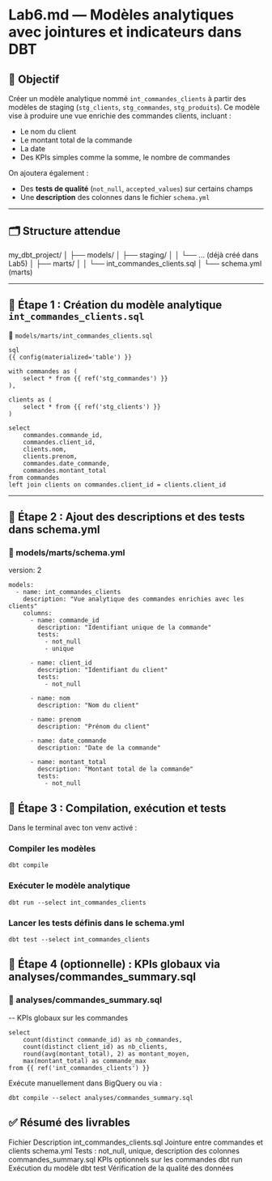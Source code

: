 # Lab6.md — Modèles analytiques avec jointures et indicateurs dans DBT

## 🎯 Objectif

Créer un modèle analytique nommé `int_commandes_clients` à partir des modèles de staging (`stg_clients`, `stg_commandes`, `stg_produits`). Ce modèle vise à produire une vue enrichie des commandes clients, incluant :

- Le nom du client
- Le montant total de la commande
- La date
- Des KPIs simples comme la somme, le nombre de commandes

On ajoutera également :
- Des **tests de qualité** (`not_null`, `accepted_values`) sur certains champs
- Une **description** des colonnes dans le fichier `schema.yml`

---

## 🗂️ Structure attendue

my_dbt_project/
│
├── models/
│ ├── staging/
│ │ └── ... (déjà créé dans Lab5)
│ ├── marts/
│ │ └── int_commandes_clients.sql
│ └── schema.yml (marts)



---

## 🔹 Étape 1 : Création du modèle analytique `int_commandes_clients.sql`

📄 `models/marts/int_commandes_clients.sql`

```
sql
{{ config(materialized='table') }}

with commandes as (
    select * from {{ ref('stg_commandes') }}
),

clients as (
    select * from {{ ref('stg_clients') }}
)

select
    commandes.commande_id,
    commandes.client_id,
    clients.nom,
    clients.prenom,
    commandes.date_commande,
    commandes.montant_total
from commandes
left join clients on commandes.client_id = clients.client_id

```
---
## 🔹 Étape 2 : Ajout des descriptions et des tests dans schema.yml

### 📄 models/marts/schema.yml

version: 2
```
models:
  - name: int_commandes_clients
    description: "Vue analytique des commandes enrichies avec les clients"
    columns:
      - name: commande_id
        description: "Identifiant unique de la commande"
        tests:
          - not_null
          - unique

      - name: client_id
        description: "Identifiant du client"
        tests:
          - not_null

      - name: nom
        description: "Nom du client"

      - name: prenom
        description: "Prénom du client"

      - name: date_commande
        description: "Date de la commande"

      - name: montant_total
        description: "Montant total de la commande"
        tests:
          - not_null
```

## 🔹 Étape 3 : Compilation, exécution et tests

Dans le terminal avec ton venv activé :

### Compiler les modèles
```
dbt compile
```

### Exécuter le modèle analytique
```
dbt run --select int_commandes_clients
```

### Lancer les tests définis dans le schema.yml
```
dbt test --select int_commandes_clients
```

## 🔹 Étape 4 (optionnelle) : KPIs globaux via analyses/commandes_summary.sql

### 📄 analyses/commandes_summary.sql

-- KPIs globaux sur les commandes
```
select
    count(distinct commande_id) as nb_commandes,
    count(distinct client_id) as nb_clients,
    round(avg(montant_total), 2) as montant_moyen,
    max(montant_total) as commande_max
from {{ ref('int_commandes_clients') }}

```

Exécute manuellement dans BigQuery ou via :
```
dbt compile --select analyses/commandes_summary.sql
```

## ✅ Résumé des livrables

Fichier	Description
int_commandes_clients.sql	Jointure entre commandes et clients
schema.yml	Tests : not_null, unique, description des colonnes
commandes_summary.sql	KPIs optionnels sur les commandes
dbt run	Exécution du modèle
dbt test	Vérification de la qualité des données















